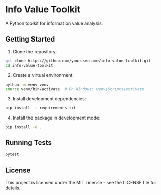 # Info Value Toolkit

A Python toolkit for information value analysis.

## Getting Started

1. Clone the repository:
```bash
git clone https://github.com/yourusername/info-value-toolkit.git
cd info-value-toolkit
```

2. Create a virtual environment:
```bash
python -m venv venv
source venv/bin/activate  # On Windows: venv\Scripts\activate
```

3. Install development dependencies:
```bash
pip install -r requirements.txt
```

4. Install the package in development mode:
```bash
pip install -e .
```

## Running Tests

```bash
pytest
```

## License

This project is licensed under the MIT License - see the LICENSE file for details. 